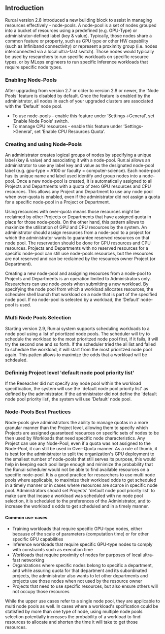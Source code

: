 ## Introduction

Run:ai version 2.8 introduced a new building block to assist in managing resources effectively - node-pools.
A node-pool is a set of nodes grouped into a bucket of resources using a predefined (e.g. GPU-Type) or administrator-defined label (key & value). Typically, those nodes share a common feature or property, such as GPU type or other HW capability (such as Infiniband connectivity) or represent a proximity group (i.e. nodes interconnected via a local ultra-fast switch). Those nodes would typically be used by researchers to run specific workloads on specific resource types, or by MLops engineers to run specific Inference workloads that require specific node types. 

### Enabling Node-Pools
After upgrading from version 2.7 or older to version 2.8 or newer, the ‘Node Pools’ feature is disabled by default. Once the feature is enabled by the administrator, all nodes in each of your upgraded clusters are associated with the ‘Default’ node pool.
* To use node-pools - enable this feature under ‘Settings->General’, set ‘Enable Node Pools’ switch.
* To manage CPU resources - enable this feature under ‘Settings->General’, set ‘Enable CPU Resources Quota’.

### Creating and using Node-Pools
An administrator creates logical groups of nodes by specifying a unique label (key & value) and associating it with a node-pool. Run:ai allows an administrator to use any label key and value as the designated node-pool label (e.g. gpu-type = A100 or faculty = computer-science). Each node-pool has its unique name and label used identify and group nodes into a node-pool.
Once a new node-pool is created, it is automatically assigned to all Projects and Departments with a quota of zero GPU resources and CPU resources. This allows any Project and Department to use any node pool when over-quota is enabled, even if the administrator did not assign a quota for a specific node-pool in a Project or Department.

Using resources with over-quota means those resources might be reclaimed by other Projects or Departments that have assigned quota in place for those node-pools. On the other hand, this pattern allows to maximize the  utilization of GPU and CPU resources by the system.
An administrator should assign resources from a node-pool to a project for which the administrator wants to guarantee reserved resources on that node pool. The reservation should be done for GPU resources and CPU resources. Projects and Departments with no reserved resources for a specific node-pool can still use node-pools resources, but the resources are not reserved and can be reclaimed by the resources owner Project (or Department).

Creating a new node-pool and assigning resources from a node-pool to Projects and Departments is an operation limited to Administrators only. Researchers can use node-pools when submitting a new workload. By specifying the node pool from which a workload allocates resources, the scheduler shell launch that workload on a node that is part of the specified node pool. If no node-pool is selected by a workload, the ‘Default’ node-pool is used.

### Multi Node Pools Selection
Starting version 2.9, Run:ai system supports scheduling workloads to a node pool using a list of priortized node pools. The scheduler will try to schedule the workload to the most prioritzed node pool first, if it fails, it will try the second one and so forth. If the scheduler tried the all list and failed to schedule the workload, it will start from the most prioritzed node pool again. This patten allows to maximize the odds that a workload will be schdeuled. 
### Defininig Project level 'default node pool priority list'
If the Reseacher did not specify any node pool within the workload specification, the system will use the 'default node pool priority list' as defined by the administrator. If the administrator did not define the 'default node pool priority list', the system will use 'Default' node pool.

### Node-Pools Best Practices
Node-pools give administrators the ability to manage quotas in a more granular manner than the Project level, allowing them to specify which Projects are assigned guaranteed resources on specific sets of nodes to be then used by Workloads that need specific node characteristics. Any Project can use any Node-Pool, even if a quota was not assigned to the Node-Pool, it can still be used in Over-Quota manner.
As a rule of thumb, it is best for the administrator to split the organization's GPU deployment to the smallest number of node-pools that still serves its purpose, this would help in keeping each pool large enough and minimize the probability that the Run:ai scheduler would not be able to find available resources on a specific node-pool.
It is a good practice for researchers to use multi node pools where applicable, to maximize their workload odds to get scheduled in a timely manner or in cases where resources are scarce in specific node pool.
Administrators should set Projects' 'default node pool priority list' to make sure that incase a workload was scheduled with no node pool selection, it is scheduled to the preferences of the Administrator, and to increase the workload's odds to get scheduled and in a timely manner.

#### Common use-cases
- Training workloads that require specific GPU-type nodes, either because of the scale of parameters (computation time) or for other specific GPU capabilities
- Inference workloads that require specific GPU-type nodes to comply with constraints such as execution time
- Workloads that require proximity of nodes for purposes of local ultra-fast networking
- Organizations where specific nodes belong to specific a  department, and while assuring quota for that department and its subordinated projects, the administrator also wants to let other departments and projects use those nodes when not used by the resource owner
- Projects that need to use specific resources, but also ensure others will not occupy those resources

While the upper use cases refer to a single node pool, they are applicable to multi node pools as well. In cases where a workload's spcification could be statisfied by more than one type of node, using multiple node pools selection potentially increases the probability of a workload to find resources to allocate and shorten the time it will take to get those resources.

